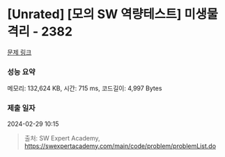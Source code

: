 # [Unrated] [모의 SW 역량테스트] 미생물 격리 - 2382 

[문제 링크](https://swexpertacademy.com/main/code/problem/problemDetail.do?contestProbId=AV597vbqAH0DFAVl) 

### 성능 요약

메모리: 132,624 KB, 시간: 715 ms, 코드길이: 4,997 Bytes

### 제출 일자

2024-02-29 10:15



> 출처: SW Expert Academy, https://swexpertacademy.com/main/code/problem/problemList.do